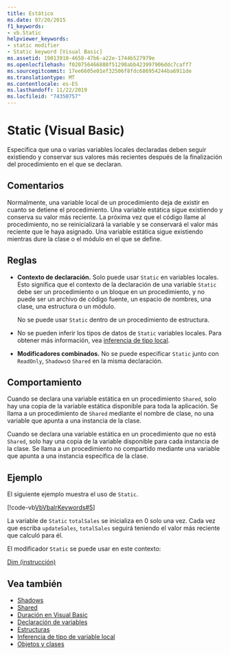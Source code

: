 ```yaml
---
title: Estático
ms.date: 07/20/2015
f1_keywords:
- vb.Static
helpviewer_keywords:
- static modifier
- Static keyword [Visual Basic]
ms.assetid: 19013910-4658-47b6-a22e-1744b527979e
ms.openlocfilehash: f020756466888f51298abb423997906ddc7caff7
ms.sourcegitcommit: 17ee6605e01ef32506f8fdc686954244ba6911de
ms.translationtype: MT
ms.contentlocale: es-ES
ms.lasthandoff: 11/22/2019
ms.locfileid: "74350757"
---
```

# <a name="static-visual-basic"></a>Static (Visual Basic)
Especifica que una o varias variables locales declaradas deben seguir existiendo y conservar sus valores más recientes después de la finalización del procedimiento en el que se declaran.  
  
## <a name="remarks"></a>Comentarios  
 Normalmente, una variable local de un procedimiento deja de existir en cuanto se detiene el procedimiento. Una variable estática sigue existiendo y conserva su valor más reciente. La próxima vez que el código llame al procedimiento, no se reinicializará la variable y se conservará el valor más reciente que le haya asignado. Una variable estática sigue existiendo mientras dure la clase o el módulo en el que se define.  
  
## <a name="rules"></a>Reglas  
  
- **Contexto de declaración.** Solo puede usar `Static` en variables locales. Esto significa que el contexto de la declaración de una variable `Static` debe ser un procedimiento o un bloque en un procedimiento, y no puede ser un archivo de código fuente, un espacio de nombres, una clase, una estructura o un módulo.  
  
     No se puede usar `Static` dentro de un procedimiento de estructura.  
  
- No se pueden inferir los tipos de datos de `Static` variables locales. Para obtener más información, vea [inferencia de tipo local](../../../visual-basic/programming-guide/language-features/variables/local-type-inference.md).  
  
- **Modificadores combinados.** No se puede especificar `Static` junto con `ReadOnly`, `Shadows`o `Shared` en la misma declaración.  
  
## <a name="behavior"></a>Comportamiento  
 Cuando se declara una variable estática en un procedimiento `Shared`, solo hay una copia de la variable estática disponible para toda la aplicación. Se llama a un procedimiento de `Shared` mediante el nombre de clase, no una variable que apunta a una instancia de la clase.  
  
 Cuando se declara una variable estática en un procedimiento que no está `Shared`, solo hay una copia de la variable disponible para cada instancia de la clase. Se llama a un procedimiento no compartido mediante una variable que apunta a una instancia específica de la clase.  
  
## <a name="example"></a>Ejemplo  
 El siguiente ejemplo muestra el uso de `Static`.  
  
 [!code-vb[VbVbalrKeywords#5](~/samples/snippets/visualbasic/VS_Snippets_VBCSharp/VbVbalrKeywords/VB/Class1.vb#5)]  
  
 La variable de `Static` `totalSales` se inicializa en 0 solo una vez. Cada vez que escriba `updateSales`, `totalSales` seguirá teniendo el valor más reciente que calculó para él.  
  
 El modificador `Static` se puede usar en este contexto:  
  
 [Dim (instrucción)](../../../visual-basic/language-reference/statements/dim-statement.md)  
  
## <a name="see-also"></a>Vea también

- [Shadows](../../../visual-basic/language-reference/modifiers/shadows.md)
- [Shared](../../../visual-basic/language-reference/modifiers/shared.md)
- [Duración en Visual Basic](../../../visual-basic/programming-guide/language-features/declared-elements/lifetime.md)
- [Declaración de variables](../../../visual-basic/programming-guide/language-features/variables/variable-declaration.md)
- [Estructuras](../../../visual-basic/programming-guide/language-features/data-types/structures.md)
- [Inferencia de tipo de variable local](../../../visual-basic/programming-guide/language-features/variables/local-type-inference.md)
- [Objetos y clases](../../../visual-basic/programming-guide/language-features/objects-and-classes/index.md)
